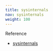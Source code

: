 ```yaml
---
title: sysinternals
nav: sysinternals
weight: 100
---
```


Reference

* [sysinternals](https://docs.microsoft.com/en-us/sysinternals/)
